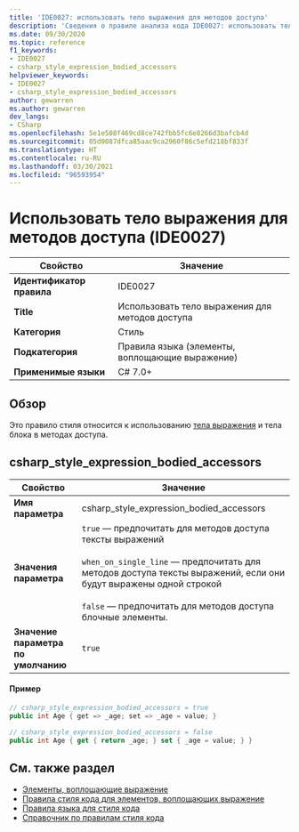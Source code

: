 ```yaml
---
title: 'IDE0027: использовать тело выражения для методов доступа'
description: 'Сведения о правиле анализа кода IDE0027: использовать тело выражения для методов доступа'
ms.date: 09/30/2020
ms.topic: reference
f1_keywords:
- IDE0027
- csharp_style_expression_bodied_accessors
helpviewer_keywords:
- IDE0027
- csharp_style_expression_bodied_accessors
author: gewarren
ms.author: gewarren
dev_langs:
- CSharp
ms.openlocfilehash: 5e1e508f469cd8ce742fbb5fc6e8266d3bafcb4d
ms.sourcegitcommit: 05d0087dfca85aac9ca2960f86c5efd218bf833f
ms.translationtype: HT
ms.contentlocale: ru-RU
ms.lasthandoff: 03/30/2021
ms.locfileid: "96593954"
---
```

# <a name="use-expression-body-for-accessors-ide0027"></a>Использовать тело выражения для методов доступа (IDE0027)

|Свойство|Значение|
|-|-|
| **Идентификатор правила** | IDE0027 |
| **Title** | Использовать тело выражения для методов доступа |
| **Категория** | Стиль |
| **Подкатегория** | Правила языка (элементы, воплощающие выражение) |
| **Применимые языки** | C# 7.0+ |

## <a name="overview"></a>Обзор

Это правило стиля относится к использованию [тела выражения](../../../csharp/programming-guide/statements-expressions-operators/expression-bodied-members.md) и тела блока в методах доступа.

## <a name="csharp_style_expression_bodied_accessors"></a>csharp_style_expression_bodied_accessors

|Свойство|Значение|
|-|-|
| **Имя параметра** | csharp_style_expression_bodied_accessors
| **Значения параметра** | `true` — предпочитать для методов доступа тексты выражений<br /><br />`when_on_single_line` — предпочитать для методов доступа тексты выражений, если они будут выражены одной строкой<br /><br />`false` — предпочитать для методов доступа блочные элементы. |
| **Значение параметра по умолчанию** | `true` |

#### <a name="example"></a>Пример

```csharp
// csharp_style_expression_bodied_accessors = true
public int Age { get => _age; set => _age = value; }

// csharp_style_expression_bodied_accessors = false
public int Age { get { return _age; } set { _age = value; } }
```

## <a name="see-also"></a>См. также раздел

- [Элементы, воплощающие выражение](../../../csharp/programming-guide/statements-expressions-operators/expression-bodied-members.md)
- [Правила стиля кода для элементов, воплощающих выражение](expression-bodied-members.md)
- [Правила языка для стиля кода](language-rules.md)
- [Справочник по правилам стиля кода](index.md)
